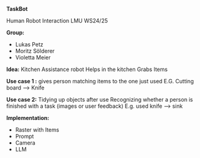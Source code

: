 **TaskBot**

Human Robot Interaction
LMU WS24/25

**Group:**
- Lukas Petz
- Moritz Sölderer
- Violetta Meier


**Idea:**
Kitchen Assistance robot
Helps in the kitchen
Grabs Items

**Use case 1 :**
gives person matching items to the one just used
E.G. Cutting board --> Knife

**Use case 2:**
Tidying up objects after use
Recognizing whether a person is finished with a task (images or user feedback)
E.g. used knife --> sink

**Implementation:**
- Raster with Items
- Prompt
- Camera
- LLM